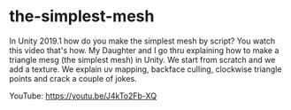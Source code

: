 # the-simplest-mesh
In Unity 2019.1 how do you make the simplest mesh by script? You watch this video that's how. My Daughter and I go thru explaining how to make a triangle mesg (the simplest mesh) in Unity. We start from scratch and we add a texture. We explain uv mapping, backface culling, clockwise triangle points and crack a couple of jokes.

YouTube:   https://youtu.be/J4kTo2Fb-XQ
